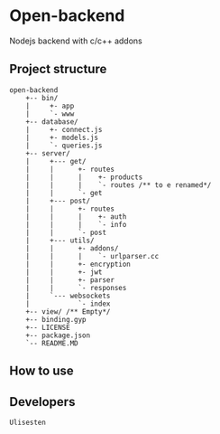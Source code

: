 # Open-backend
Nodejs backend with c/c++ addons

## Project structure

    open-backend
        +-- bin/
        |     +- app
        |     `- www
        +-- database/
        |     +- connect.js
        |     +- models.js
        |     `- queries.js
        +-- server/
        |     +--- get/
        |     |      +- routes
        |     |      |    +- products
        |     |      |    `- routes /** to e renamed*/
        |     |      `- get
        |     +--- post/
        |     |      +- routes
        |     |      |    +- auth
        |     |      |    `- info
        |     |      `- post
        |     +--- utils/
        |     |      +- addons/
        |     |      |    `- urlparser.cc
        |     |      +- encryption
        |     |      +- jwt
        |     |      +- parser
        |     |      `- responses
        |     `--- websockets
        |            `- index
        +-- view/ /** Empty*/
        +-- binding.gyp
        +-- LICENSE
        +-- package.json
        `-- README.MD



 ## How to use

 ## Developers
    Ulisesten

